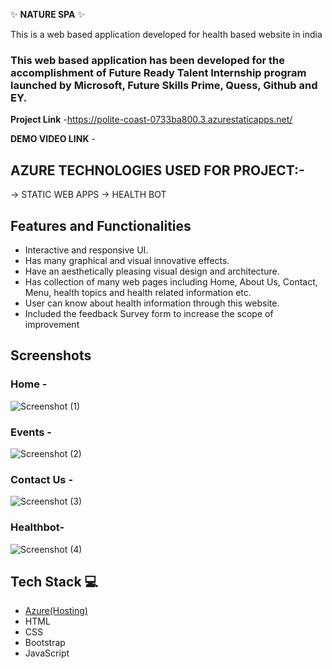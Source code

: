 ✨ **NATURE SPA** ✨

This is a web based application developed for health based website in india

### This web based application has been developed for the accomplishment of Future Ready Talent Internship program launched by Microsoft, Future Skills Prime, Quess, Github and EY.


**Project Link** -https://polite-coast-0733ba800.3.azurestaticapps.net/

**DEMO VIDEO LINK** -

## AZURE TECHNOLOGIES USED FOR PROJECT:-
-> STATIC WEB APPS
-> HEALTH BOT

## Features and Functionalities 

- Interactive and responsive UI.
- Has many graphical and visual innovative effects.
- Have an aesthetically pleasing visual design and architecture.
- Has collection of many web pages including Home, About Us, Contact, Menu, health topics and health related information etc.
- User can know about health information through this website.
- Included the feedback Survey form to increase the scope of improvement 

## Screenshots
### Home -

![Screenshot (1)](https://github.com/Jyothi1905/profrt/assets/124034217/8a41851c-176e-4208-8043-b7c270742868)


### Events - 

![Screenshot (2)](https://github.com/Jyothi1905/profrt/assets/124034217/1283aa20-6a40-4de9-8dd7-edc7c641743d)

### Contact Us -

![Screenshot (3)](https://github.com/Jyothi1905/profrt/assets/124034217/b56220c4-27e7-4965-abd3-a6d871a8fa59)


### Healthbot-

![Screenshot (4)](https://github.com/Jyothi1905/profrt/assets/124034217/c520df37-6cdb-4958-8299-27c3dd17d2ea)


## Tech Stack 💻

- [Azure(Hosting)](https://azure.microsoft.com/en-in/features/azure-portal/)
- HTML
- CSS
- Bootstrap
- JavaScript
